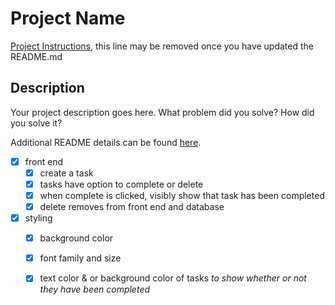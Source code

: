 # Project Name

[Project Instructions](./INSTRUCTIONS.md), this line may be removed once you have updated the README.md

## Description

Your project description goes here. What problem did you solve? How did you solve it?

Additional README details can be found [here](https://github.com/PrimeAcademy/readme-template/blob/master/README.md).


- [x] front end
    -[x] create a task
    -[x] tasks have option to complete or delete
    -[x] when complete is clicked, visibly show that task has been completed
    -[x] delete removes from front end and database
-[x] styling
    -[x] background color
    -[x] font family and size
    -[x] text color & or background color of tasks *to show whether or not they have been completed*
    